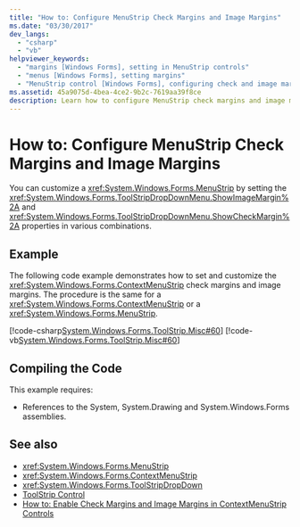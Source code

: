 ```yaml
---
title: "How to: Configure MenuStrip Check Margins and Image Margins"
ms.date: "03/30/2017"
dev_langs: 
  - "csharp"
  - "vb"
helpviewer_keywords: 
  - "margins [Windows Forms], setting in MenuStrip controls"
  - "menus [Windows Forms], setting margins"
  - "MenuStrip control [Windows Forms], configuring check and image margins"
ms.assetid: 45a9075d-4bea-4ce2-9b2c-7619aa39f8ce
description: Learn how to configure MenuStrip check margins and image margins by setting the ShowImageMargin and ShowCheckMargin properties.
---
```

# How to: Configure MenuStrip Check Margins and Image Margins
You can customize a <xref:System.Windows.Forms.MenuStrip> by setting the <xref:System.Windows.Forms.ToolStripDropDownMenu.ShowImageMargin%2A> and <xref:System.Windows.Forms.ToolStripDropDownMenu.ShowCheckMargin%2A> properties in various combinations.  
  
## Example  
 The following code example demonstrates how to set and customize the <xref:System.Windows.Forms.ContextMenuStrip> check margins and image margins. The procedure is the same for a <xref:System.Windows.Forms.ContextMenuStrip> or a <xref:System.Windows.Forms.MenuStrip>.  
  
 [!code-csharp[System.Windows.Forms.ToolStrip.Misc#60](~/samples/snippets/csharp/VS_Snippets_Winforms/System.Windows.Forms.ToolStrip.Misc/CS/Program.cs#60)]
 [!code-vb[System.Windows.Forms.ToolStrip.Misc#60](~/samples/snippets/visualbasic/VS_Snippets_Winforms/System.Windows.Forms.ToolStrip.Misc/VB/Program.vb#60)]  
  
## Compiling the Code  
 This example requires:  
  
- References to the System, System.Drawing and System.Windows.Forms assemblies.  
  
## See also

- <xref:System.Windows.Forms.MenuStrip>
- <xref:System.Windows.Forms.ContextMenuStrip>
- <xref:System.Windows.Forms.ToolStripDropDown>
- [ToolStrip Control](toolstrip-control-windows-forms.md)
- [How to: Enable Check Margins and Image Margins in ContextMenuStrip Controls](how-to-enable-check-margins-and-image-margins-in-contextmenustrip-controls.md)
